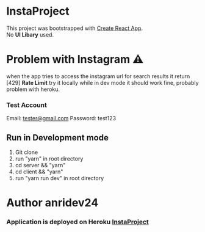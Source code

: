 # InstaProject

This project was bootstrapped with [Create React App](https://github.com/facebook/create-react-app).\
No **UI Libary** used.


# Problem with Instagram :warning:

when the app tries to access the instagram url for search results it return [429] **Rate Limit**
try it locally while in dev mode it should work fine, probably problem with heroku.

### Test Account
Email: tester@gmail.com
Password: test123

## Run in Development mode

1. Git clone
2. run "yarn" in root directory
3. cd server && "yarn"
4. cd client && "yarn"
5. run "yarn run dev" in root directory


# Author anridev24

### Application is deployed on Heroku [InstaProject](https://insta-project-anridev24.herokuapp.com/)

